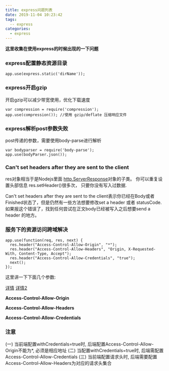 ```yaml
---
title: express问题列表
date: 2019-11-04 10:23:42
tags:
  -- express
categories: 
  - express  
---
```


**这里收集在使用express的时候出现的一下问题**

### express配置静态资源目录

```
app.use(express.static('dirName'));
```

### express开启gzip

开启gzip可以减少带宽使用，优化下载速度

```
var compression = require('compression');
app.use(compression()); //使用 gzip/deflate 压缩响应文件
```

### express解析post参数失败

post传递的参数，需要使用body-parse进行解析

```
var bodyparser = require('body-parse');
app.use(bodyParser.json());
```

### Can't set headers after they are sent to the client

res对象相当于是Nodejs里面 [http.ServerResponse]()对象的子类。 你可以重复设置头部信息 res.setHeader()很多次， 只要你没有写入过数据.

Can't set headers after they are sent to the client表示你已经在Body或者Finished状态了，但是仍然有一些方法想要修改set a header 或者 statusCode.
如果报这个错误了，找到任何尝试在正文body已经被写入之后想要send a header 的地方。


### 服务下的资源访问跨域解决

```
app.use(function(req, res, next) {
  res.header("Access-Control-Allow-Origin", "*"); 
  res.header("Access-Control-Allow-Headers", "Origin, X-Requested-With, Content-Type, Accept");
  res.header("Access-Control-Allow-Credentials", "true");
  next();
});
```

这里讲一下下面几个参数: 

[详情](http://www.ruanyifeng.com/blog/2016/04/cors.html)
[详情2](https://developer.mozilla.org/zh-CN/docs/Web/HTTP/Access_control_CORS)

**Access-Control-Allow-Origin**


**Access-Control-Allow-Headers**

**Access-Control-Allow-Credentials**

### 注意

(一) 当前端配置withCredentials=true时, 后端配置Access-Control-Allow-Origin不能为*, 必须是相应地址
(二) 当配置withCredentials=true时, 后端需配置Access-Control-Allow-Credentials
(三) 当前端配置请求头时, 后端需要配置Access-Control-Allow-Headers为对应的请求头集合

